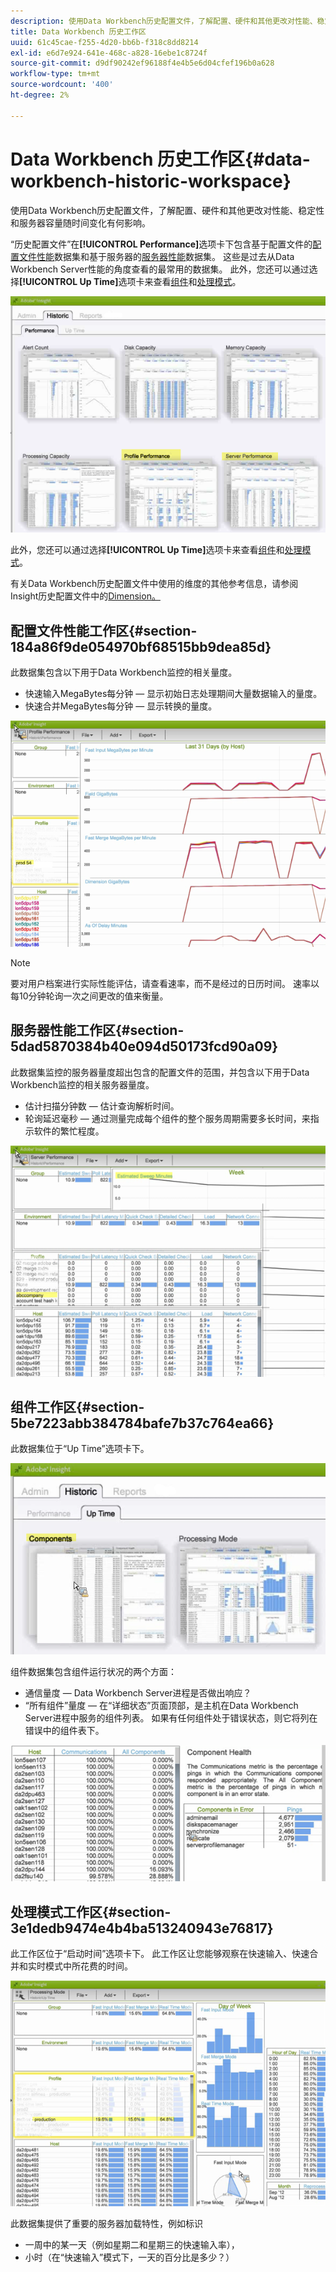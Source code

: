 ```yaml
---
description: 使用Data Workbench历史配置文件，了解配置、硬件和其他更改对性能、稳定性和服务器容量随时间变化有何影响。
title: Data Workbench 历史工作区
uuid: 61c45cae-f255-4d20-bb6b-f318c8dd8214
exl-id: e6d7e924-641e-468c-a828-16ebe1c8724f
source-git-commit: d9df90242ef96188f4e4b5e6d04cfef196b0a628
workflow-type: tm+mt
source-wordcount: '400'
ht-degree: 2%

---
```


# Data Workbench 历史工作区{#data-workbench-historic-workspace}

使用Data Workbench历史配置文件，了解配置、硬件和其他更改对性能、稳定性和服务器容量随时间变化有何影响。

“历史配置文件”在&#x200B;**[!UICONTROL Performance]**&#x200B;选项卡下包含基于配置文件的[配置文件性能](../../../home/monitoring-installation/monitoring-profiles/monitoring-historical-using.md#section-184a86f9de054970bf68515bb9dea85d)数据集和基于服务器的[服务器性能](../../../home/monitoring-installation/monitoring-profiles/monitoring-historical-using.md#section-5dad5870384b40e094d50173fcd90a09)数据集。 这些是过去从Data Workbench Server性能的角度查看的最常用的数据集。 此外，您还可以通过选择&#x200B;**[!UICONTROL Up Time]**&#x200B;选项卡来查看[组件](../../../home/monitoring-installation/monitoring-profiles/monitoring-historical-using.md#section-5be7223abb384784bafe7b37c764ea66)和[处理模式](../../../home/monitoring-installation/monitoring-profiles/monitoring-historical-using.md#section-5be7223abb384784bafe7b37c764ea66)。

![](assets/Historic_Performance.png)

此外，您还可以通过选择&#x200B;**[!UICONTROL Up Time]**&#x200B;选项卡来查看[组件](../../../home/monitoring-installation/monitoring-profiles/monitoring-historical-using.md#section-5be7223abb384784bafe7b37c764ea66)和[处理模式](../../../home/monitoring-installation/monitoring-profiles/monitoring-historical-using.md#section-5be7223abb384784bafe7b37c764ea66)。

有关Data Workbench历史配置文件中使用的维度的其他参考信息，请参阅Insight历史配置文件中的[Dimension。](../../../home/monitoring-installation/monitoring-appendix/monitoring-historical.md#concept-a42837c9c9274f83ad5bc5a6720f02b0)

## 配置文件性能工作区{#section-184a86f9de054970bf68515bb9dea85d}

此数据集包含以下用于Data Workbench监控的相关量度。

* 快速输入MegaBytes每分钟 — 显示初始日志处理期间大量数据输入的量度。
* 快速合并MegaBytes每分钟 — 显示转换的量度。

![](assets/Historic_Profile_Performance.png)

>[!NOTE]
>
>要对用户档案进行实际性能评估，请查看速率，而不是经过的日历时间。 速率以每10分钟轮询一次之间更改的值来衡量。

## 服务器性能工作区{#section-5dad5870384b40e094d50173fcd90a09}

此数据集监控的服务器量度超出包含的配置文件的范围，并包含以下用于Data Workbench监控的相关服务器量度。

* 估计扫描分钟数 — 估计查询解析时间。
* 轮询延迟毫秒 — 通过测量完成每个组件的整个服务周期需要多长时间，来指示软件的繁忙程度。

![](assets/Historic_Server_Performance.png)

## 组件工作区{#section-5be7223abb384784bafe7b37c764ea66}

此数据集位于“Up Time”选项卡下。

![](assets/Up_Time.png)

组件数据集包含组件运行状况的两个方面：

* 通信量度 — Data Workbench Server进程是否做出响应？
* “所有组件”量度 — 在“详细状态”页面顶部，是主机在Data Workbench Server进程中服务的组件列表。 如果有任何组件处于错误状态，则它将列在错误中的组件表下。

![](assets/Up_Time_components.png)

## 处理模式工作区{#section-3e1dedb9474e4b4ba513240943e76817}

此工作区位于“启动时间”选项卡下。 此工作区让您能够观察在快速输入、快速合并和实时模式中所花费的时间。

![](assets/Up_Time_Processing_mode.png)

此数据集提供了重要的服务器加载特性，例如标识

* 一周中的某一天（例如星期二和星期三的快速输入率），
* 小时（在“快速输入”模式下，一天的百分比是多少？）
